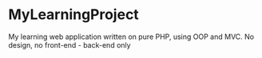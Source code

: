 # MyLearningProject
My learning web application written on pure PHP, using OOP and MVC. No design, no front-end - back-end only
